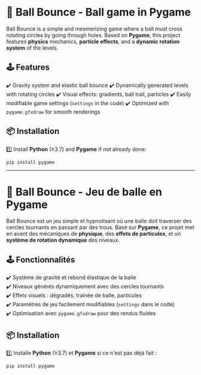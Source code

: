 # 🎾 Ball Bounce - Ball game in Pygame

Ball Bounce is a simple and mesmerizing game where a ball must cross rotating circles by going through holes. Based on **Pygame**, this project features **physics** mechanics, **particle effects**, and a **dynamic rotation system** of the levels.

## 🕹️ Features

✔️ Gravity system and elastic ball bounce 
✔️ Dynamically generated levels with rotating circles 
✔️ Visual effects: gradients, ball trail, particles 
✔️ Easily modifiable game settings (`settings` in the code) 
✔️ Optimized with `pygame.gfxdraw` for smooth renderings 

## 📦 Installation

1️⃣ Install **Python** (≥3.7) and **Pygame** if not already done:
```bash
pip install pygame
```

----------------------------------------------------------------------------------------

# 🎾 Ball Bounce - Jeu de balle en Pygame  

Ball Bounce est un jeu simple et hypnotisant où une balle doit traverser des cercles tournants en passant par des trous. Basé sur **Pygame**, ce projet met en avant des mécaniques de **physique**, des **effets de particules**, et un **système de rotation dynamique** des niveaux.

## 🕹️ Fonctionnalités  

✔️ Système de gravité et rebond élastique de la balle  
✔️ Niveaux générés dynamiquement avec des cercles tournants  
✔️ Effets visuels : dégradés, trainée de balle, particules  
✔️ Paramètres de jeu facilement modifiables (`settings` dans le code)  
✔️ Optimisation avec `pygame.gfxdraw` pour des rendus fluides  

## 📦 Installation  

1️⃣ Installe **Python** (≥3.7) et **Pygame** si ce n'est pas déjà fait :  
   ```bash
   pip install pygame
   ```
